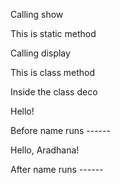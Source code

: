 Calling show

This is static method

Calling display

This is class method

Inside the class deco

Hello!

Before name runs ------

Hello, Aradhana!

After name runs ------
